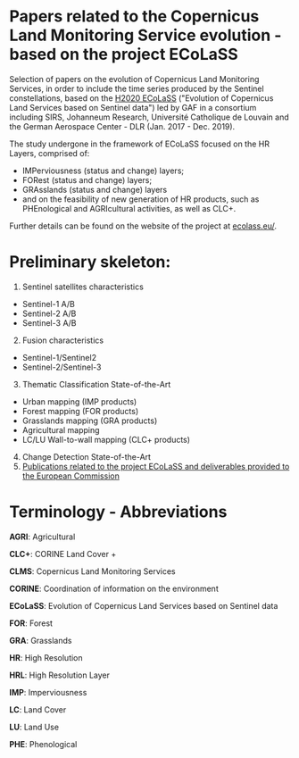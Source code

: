 # Papers related to the Copernicus Land Monitoring Service evolution - based on the project ECoLaSS

Selection of papers on the evolution of Copernicus Land Monitoring Services, in order to include the time series produced by the Sentinel constellations, based on the [H2020 ECoLaSS](https://cordis.europa.eu/project/id/730008) ("Evolution of Copernicus Land Services based on Sentinel data") led by GAF in a consortium including SIRS, Johanneum Research, Université Catholique de Louvain and the German Aerospace Center - DLR (Jan. 2017 - Dec. 2019).

The study undergone in the framework of ECoLaSS focused on the HR Layers, comprised of:
  - IMPerviousness (status and change) layers;
  - FORest (status and change) layers;
  - GRAsslands (status and change) layers
  - and on the feasibility of new generation of HR products, such as PHEnological and AGRIcultural activities, as well as CLC+.

Further details can be found on the website of the project at [ecolass.eu/](https://www.ecolass.eu/).

# Preliminary skeleton:

1. Sentinel satellites characteristics
  - Sentinel-1 A/B
  - Sentinel-2 A/B
  - Sentinel-3 A/B
2. Fusion characteristics
  - Sentinel-1/Sentinel2
  - Sentinel-2/Sentinel-3
3. Thematic Classification State-of-the-Art
  - Urban mapping (IMP products)
  - Forest mapping (FOR products)
  - Grasslands mapping (GRA products)
  - Agricultural mapping
  - LC/LU Wall-to-wall mapping (CLC+ products)
4. Change Detection State-of-the-Art
5. [Publications related to the project ECoLaSS and deliverables provided to the European Commission](https://github.com/Sophie-Villerot/Sentinel-for-CLMS-Papers/blob/master/Publications_related_to_the_project_ECoLaSS/List_of_ECoLaSS_publications.md)

# Terminology - Abbreviations

**AGRI**: Agricultural

**CLC+**: CORINE Land Cover +

**CLMS**: Copernicus Land Monitoring Services

**CORINE**: Coordination  of  information  on  the  environment

**ECoLaSS**: Evolution of Copernicus Land Services based on Sentinel data

**FOR**: Forest

**GRA**: Grasslands

**HR**: High Resolution

**HRL**: High Resolution Layer

**IMP**: Imperviousness

**LC**: Land Cover

**LU**: Land Use

**PHE**: Phenological
